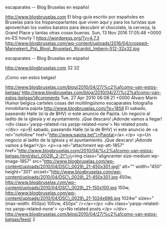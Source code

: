 escaparates -- Blog Bruselas en español

http://www.blogbruselas.com El blog-guía escrito por españoles en
Bruselas para los hispanoparlantes que viven aquí y para los turistas
que aprovechan los vuelos baratos para descubrir el chocolate, la
cerveza, la Grand Place y tantas otras cosas buenas. Sun, 13 Nov 2016
17:05:48 +0000 es-ES hourly 1 https://wordpress.org/?v=4.7.3
http://www.blogbruselas.com/wp-content/uploads/2016/04/cropped-Manneken\_Pis\_Blog\_Bruselas\_Ricardo\_Imbern-512-32x32.jpg

escaparates -- Blog Bruselas en español

http://www.blogbruselas.com 32 32

¡Como van estos belgas!

http://www.blogbruselas.com/blog/2010/04/27/%c2%a1como-van-estos-belgas/
http://www.blogbruselas.com/blog/2010/04/27/%c2%a1como-van-estos-belgas/\#comments
Tue, 27 Apr 2010 06:08:21 +0000 Álvaro Marín Humor belgica carteles
cosas del multilingüísmo escaparates fotografia inmobiliaria pajota
http://www.blogbruselas.com/?p=1858 El sabado, paseando Halle (si la de
BHV) vi este anuncio de Pajota. Un negocio al ladito de la iglesia y el
ayuntamiento. ¡Que descaro! ¡Adonde vamos a llegar!\<div
class=\'yarpp-related-rss yarpp-related-none\'\> No related posts.
\</div\> \<p\>El sabado, paseando Halle (si la de BHV) vi este anuncio
de \<a rel=\"nofollow\"
href=\"http://www.pajota.be\"\>Pajota\</a\>.\</p\> \<p\>Un negocio al
ladito de la iglesia y el ayuntamiento. ¡Que descaro! ¡Adonde vamos a
llegar!\</p\> \<p\>\<a rel=\"attachment wp-att-1857\"
href=\"http://www.blogbruselas.com/2010/04/%c2%a1como-van-estos-belgas.html/dsc\_0029\_2-2\"\>\<img
class=\"aligncenter size-medium wp-image-1857\"
src=\"http://www.blogbruselas.com/wp-content/uploads/2010/04/DSC\_0029\_21-450x301.jpg\"
alt=\"\" width=\"450\" height=\"301\"
srcset=\"http://www.blogbruselas.com/wp-content/uploads/2010/04/DSC\_0029\_21-450x301.jpg
450w,
http://www.blogbruselas.com/wp-content/uploads/2010/04/DSC\_0029\_21-150x100.jpg
150w,
http://www.blogbruselas.com/wp-content/uploads/2010/04/DSC\_0029\_21-1024x686.jpg
1024w\" sizes=\"(max-width: 450px) 100vw, 450px\" /\>\</a\>\</p\> \<div
class=\'yarpp-related-rss yarpp-related-none\'\> \<p\>No related
posts.\</p\> \</div\>
http://www.blogbruselas.com/blog/2010/04/27/%c2%a1como-van-estos-belgas/feed/
2

